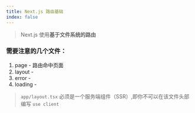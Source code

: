 ```yaml
---
title: Next.js 路由基础
index: false
---
```


> Next.js 使用**基于文件系统的路由**

### 需要注意的几个文件：

1. page - 路由命中页面
2. layout - 
3. error - 
4. loading - 

> `app/layout.tsx` 必须是一个服务端组件（SSR）,即你不可以在该文件头部编写 `use client`
